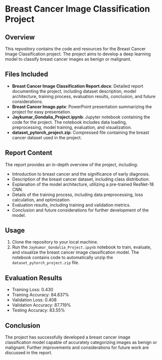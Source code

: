 # Breast Cancer Image Classification Project

## Overview
This repository contains the code and resources for the Breast Cancer Image Classification project. The project aims to develop a deep learning model to classify breast cancer images as benign or malignant.

## Files Included
- **Breast Cancer Image Classification Report.docx**: Detailed report documenting the project, including dataset description, model architecture, training process, evaluation results, conclusion, and future considerations.
- **Breast Cancer Image.pptx**: PowerPoint presentation summarizing the project for easy presentation.
- **Jaykumar_Gondalia_Project.ipynb**: Jupyter notebook containing the code for the project. The notebook includes data loading, preprocessing, model training, evaluation, and visualization.
- **dataset_pytorch_project.zip**: Compressed file containing the breast cancer dataset used in the project.

## Report Content
The report provides an in-depth overview of the project, including:
- Introduction to breast cancer and the significance of early diagnosis.
- Description of the breast cancer dataset, including class distribution.
- Explanation of the model architecture, utilizing a pre-trained ResNet-18 CNN.
- Details of the training process, including data preprocessing, loss calculation, and optimization.
- Evaluation results, including training and validation metrics.
- Conclusion and future considerations for further development of the model.

## Usage
1. Clone the repository to your local machine.
2. Run the `Jaykumar_Gondalia_Project.ipynb` notebook to train, evaluate, and visualize the breast cancer image classification model. The notebook contains code to automatically unzip the `dataset_pytorch_project.zip` file.

## Evaluation Results
- Training Loss: 0.430
- Training Accuracy: 84.837%
- Validation Loss: 0.408
- Validation Accuracy: 87.719%
- Testing Accuracy: 83.55%

## Conclusion
The project has successfully developed a breast cancer image classification model capable of accurately categorizing images as benign or malignant. Further improvements and considerations for future work are discussed in the report.
